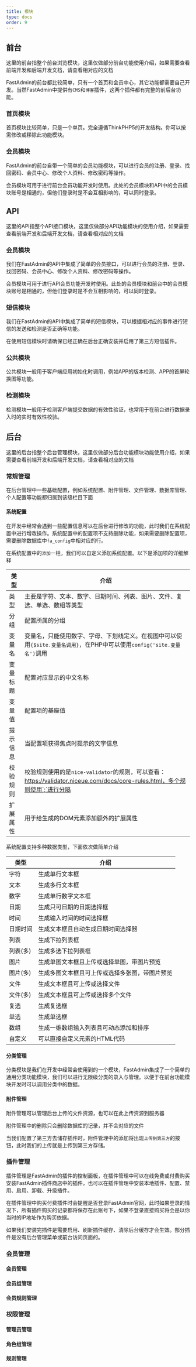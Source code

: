 ```yaml
---
title: 模块
type: docs
order: 9
---
```


## 前台

这里的前台指整个前台浏览模块，这里仅做部分前台功能使用介绍，如果需要查看前端开发和后端开发文档，请查看相对应的文档

FastAdmin的前台都比较简单，只有一个首页和会员中心，其它功能都需要自己开发。当然FastAdmin中提供有`CMS`和`博客`插件，这两个插件都有完整的前后台功能。

### 首页模块

首页模块比较简单，只是一个单页。完全遵循ThinkPHP5的开发结构。你可以按需修改或移除此功能模块。

### 会员模块

FastAdmin的前台自带一个简单的会员功能模块，可以进行会员的注册、登录、找回密码、会员中心、修改个人资料、修改密码等操作。

会员模块可用于进行前台会员功能开发时使用。此处的会员模块和API中的会员模块账号是相通的，但他们登录时是不会互相影响的，可以同时登录。

## API

这里的API指整个API接口模块，这里仅做部分API功能模块的使用介绍，如果需要查看前端开发和后端开发文档，请查看相对应的文档

### 会员模块

我们在FastAdmin的API中集成了简单的会员接口，可以进行会员的注册、登录、找回密码、会员中心、修改个人资料、修改密码等操作。

会员模块可用于进行API会员功能开发时使用。此处的会员模块和前台中的会员模块账号是相通的，但他们登录时是不会互相影响的，可以同时登录。

### 短信模块

我们在FastAdmin的API中集成了简单的短信模块，可以根据相对应的事件进行短信的发送和检测是否正确等功能。

在使用短信模块时请确保已经正确在后台正确安装并启用了第三方短信插件。

### 公共模块

公共模块一般用于客户端应用初始化时调用，例如APP的版本检测、APP的首屏轮换图等功能。

### 检测模块

检测模块一般用于检测客户端提交数据的有效性验证，也常用于在前台进行数据录入时的实时有效性校验。

## 后台

这里的后台指整个后台管理模块，这里仅做部分后台功能模块功能使用介绍，如果需要查看前端开发和后端开发文档，请查看相对应的文档

### 常规管理

在后台管理中一些基础配置，例如系统配置、附件管理、文件管理、数据库管理、个人配置等功能都归属到该级栏目下面

#### 系统配置

在开发中经常会遇到一些配置信息可以在后台进行修改的功能，此时我们在系统配置中进行增改操作。系统配置中的配置项不支持删除功能，如果需要删除配置项，需要删除数据库中`fa_config`中相对应的行。

在系统配置中的`添加`一栏，我们可以自定义添加系统配置。以下是添加项的详细解释

| 类型   | 介绍                                       |
| ---- | ---------------------------------------- |
| 类型   | 主要是字符、文本、数字、日期时间、列表、图片、文件、复选、单选、数组等类型    |
| 分组   | 配置所属的分组                                  |
| 变量名  | 变量名，只能使用数字、字母、下划线定义。在视图中可以使用`{$site.变量名调用}`，在PHP中可以使用`config('site.变量名')`调用 |
| 变量标题 | 配置对应显示的中文名称                              |
| 变量值  | 配置项的基座值                                  |
| 提示信息 | 当配置项获得焦点时提示的文字信息                         |
| 校验规则 | 校验规则使用的是`nice-validator`的规则，可以查看：https://validator.niceue.com/docs/core-rules.html，多个规则使用`;`进行分隔 |
| 扩展属性 | 用于给生成的DOM元素添加额外的扩展属性                     |

系统配置支持多种数据类型，下面依次做简单介绍

| 类型    | 介绍                      |
| ----- | ----------------------- |
| 字符    | 生成单行文本框                 |
| 文本    | 生成多行文本框                 |
| 数字    | 生成单行数字文本框               |
| 日期    | 生成只可日期的日期选择框            |
| 时间    | 生成输入时间的时间选择框            |
| 日期时间  | 生成文本框且自动生成日期时间选择器       |
| 列表    | 生成下拉列表框                 |
| 列表(多) | 生成多选下拉列表框               |
| 图片    | 生成单图文本框且上传或选择单图，带图片预览   |
| 图片(多) | 生成多图文本框且可上传或选择多张图，带图片预览 |
| 文件    | 生成文本框且可上传或选择文件          |
| 文件(多) | 生成文本框且可上传或选择多个文件        |
| 复选    | 生成复选框                   |
| 单选    | 生成单选框                   |
| 数组    | 生成一维数组输入列表且可动态添加和排序     |
| 自定义   | 可以直接自定义元素的HTML代码        |


#### 分类管理

分类模块是我们在开发中经常会使用到的一个模块，FastAdmin集成了一个简单的通用分类功能模块，我们可以进行无限级分类的录入与管理。以便于在前台功能模块开发时可以调用分类中的数据。

#### 附件管理

附件管理可以管理后台上传的文件资源，也可以在此上传资源到服务器

附件管理中的删除只会删除数据库的记录，并不会对应的文件

当我们配置了第三方去储存插件时，附件管理中的添加将出现`上传到第三方`的按钮，此时我们的上传就是上传到第三方存储。

### 插件管理

插件管理是FastAdmin的插件的控制面板，在插件管理中可以在线免费或付费购买安装FastAdmin插件商店中的插件，也可以在插件管理中安装本地插件、配置、禁用、启用、卸载、升级插件。

在插件管理中购买付费插件时会提醒是否登录FastAdmin官网，此时如果登录的情况下，所有插件购买的记录都将保存在此账号下，如果不登录直接购买将会是以你当时的IP地址作为购买依据。

如果我们安装完插件是需要启用、刷新插件缓存、清除后台缓存才会生效。部分插件是没有后台管理菜单或前台访问页面的。

### 会员管理

#### 会员管理

#### 会员组管理

#### 会员规则管理

### 权限管理

#### 管理员管理

#### 角色组管理

#### 规则管理



